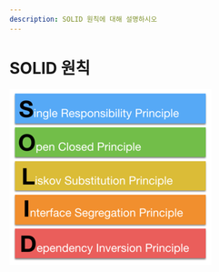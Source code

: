 ```yaml
---
description: SOLID 원칙에 대해 설명하시오
---
```


# SOLID 원칙

![](../../.gitbook/assets/awux83emfqr6x9dzfdss.png)



